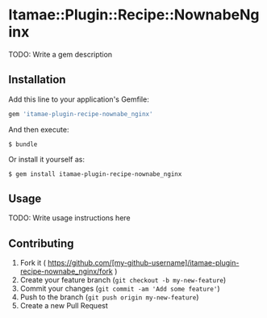 # Itamae::Plugin::Recipe::NownabeNginx

TODO: Write a gem description

## Installation

Add this line to your application's Gemfile:

```ruby
gem 'itamae-plugin-recipe-nownabe_nginx'
```

And then execute:

    $ bundle

Or install it yourself as:

    $ gem install itamae-plugin-recipe-nownabe_nginx

## Usage

TODO: Write usage instructions here

## Contributing

1. Fork it ( https://github.com/[my-github-username]/itamae-plugin-recipe-nownabe_nginx/fork )
2. Create your feature branch (`git checkout -b my-new-feature`)
3. Commit your changes (`git commit -am 'Add some feature'`)
4. Push to the branch (`git push origin my-new-feature`)
5. Create a new Pull Request
